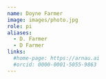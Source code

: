 ```yaml
---
name: Doyne Farmer
image: images/photo.jpg
role: pi
aliases:
  - D. Farmer
  - D Farmer
links:
  #home-page: https://arnau.ai
  #orcid: 0000-0001-5055-9863
---
```


